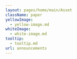 ```yaml
---
layout: pages/home/main/Asset
className: paper
yellowImage:
  - yellow-image.md
whiteImage:
  - white-image.md
tooltip:
  - tooltip.md
url: announcements
---
```

